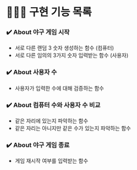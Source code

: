 # 👩🏻‍💻 구현 기능 목록

### ✔️ About 야구 게임 시작

- 서로 다른 랜덤 3 숫자 생성하는 함수 (컴퓨터)
- 서로 다른 임의의 3가지 숫자 입력받는 함수 (사용자)

### ✔️ About 사용자 수

- 사용자가 입력한 수에 대해 검증하는 함수

### ✔️ About 컴퓨터 수와 사용자 수 비교

- 같은 자리에 있는지 파악하는 함수
- 같은 자리는 아니지만 같은 수가 있는지 파악하는 함수

### ✔️ About 야구 게임 종료

- 게임 재시작 여부를 입력받는 함수